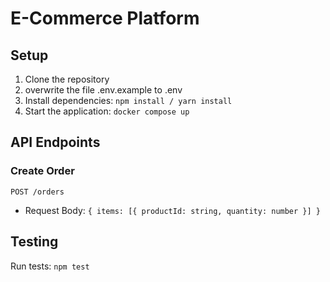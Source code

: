 # E-Commerce Platform

## Setup

1. Clone the repository
2. overwrite the file .env.example to .env
2. Install dependencies: `npm install / yarn install`
3. Start the application: `docker compose up`

## API Endpoints

### Create Order
`POST /orders`
- Request Body: `{ items: [{ productId: string, quantity: number }] }`

## Testing
Run tests: `npm test`
